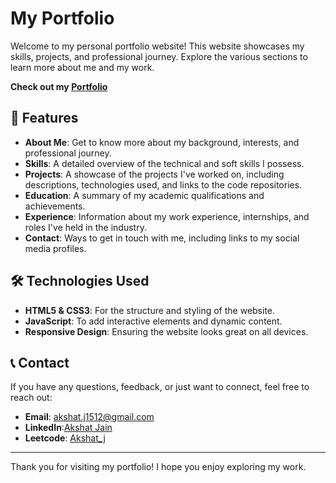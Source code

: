 # My Portfolio

Welcome to my personal portfolio website! This website showcases my skills, projects, and professional journey. Explore the various sections to learn more about me and my work.

**Check out my [Portfolio](https://akshatjainpf.netlify.app)**

## 🚀 Features

- **About Me**: Get to know more about my background, interests, and professional journey.
- **Skills**: A detailed overview of the technical and soft skills I possess.
- **Projects**: A showcase of the projects I've worked on, including descriptions, technologies used, and links to the code repositories.
- **Education**: A summary of my academic qualifications and achievements.
- **Experience**: Information about my work experience, internships, and roles I've held in the industry.
- **Contact**: Ways to get in touch with me, including links to my social media profiles.

## 🛠️ Technologies Used

- **HTML5 & CSS3**: For the structure and styling of the website.
- **JavaScript**: To add interactive elements and dynamic content.
- **Responsive Design**: Ensuring the website looks great on all devices.

## 📞 Contact

If you have any questions, feedback, or just want to connect, feel free to reach out:

- **Email**: akshat.j1512@gmail.com
- **LinkedIn**:[Akshat Jain](https://www.linkedin.com/in/akshatjain1512)
- **Leetcode**: [Akshat_j](https://leetcode.com/u/Akshat_j/)

---

Thank you for visiting my portfolio! I hope you enjoy exploring my work.

